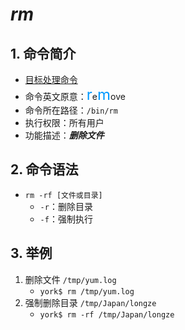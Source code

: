 # *rm*

## 1. 命令简介

- <u>目标处理命令</u>
- 命令英文原意：<font color=#0099ff size=5>r</font>e<font color=#0099ff size=5>m</font>ove
- 命令所在路径：`/bin/rm`
- 执行权限：所有用户
- 功能描述：***删除文件***

## 2. 命令语法

- `rm -rf [文件或目录]`
    - `-r`：删除目录
    - `-f`：强制执行

## 3. 举例

1. 删除文件 `/tmp/yum.log`
    - `york$ rm /tmp/yum.log`
2. 强制删除目录 `/tmp/Japan/longze`
    - `york$ rm -rf /tmp/Japan/longze`